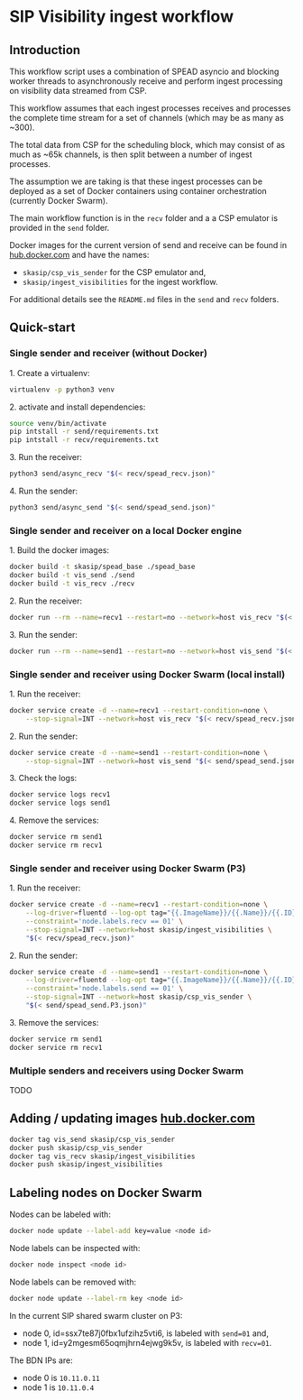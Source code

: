 # SIP Visibility ingest workflow

## Introduction

This workflow script uses a combination of SPEAD asyncio and blocking worker
threads to asynchronously receive and perform ingest processing on visibility
data streamed from CSP.

This workflow assumes that each ingest processes receives and processes the 
complete time stream for a set of channels (which may be as many as ~300).

The total data from CSP for the scheduling block, which may consist of as much
as ~65k channels, is then split between a number of ingest processes.

The assumption we are taking is that these ingest processes can be deployed 
as a set of Docker containers using container orchestration (currently 
Docker Swarm).

The main workflow function is in the `recv` folder and a a CSP emulator is 
provided in the `send` folder.

Docker images for the current version of send and receive can be found in
[hub.docker.com](https://hub.docker.com/u/skasip) and have the names:

- `skasip/csp_vis_sender` for the CSP emulator and,
- `skasip/ingest_visibilities` for the ingest workflow.

For additional details see the `README.md` files in the `send` and `recv` 
folders. 


## Quick-start

### Single sender and receiver (without Docker)

1\. Create a virtualenv:

```bash
virtualenv -p python3 venv
```

2\. activate and install dependencies:

```bash
source venv/bin/activate
pip intstall -r send/requirements.txt
pip intstall -r recv/requirements.txt
```

3\. Run the receiver:

```bash
python3 send/async_recv "$(< recv/spead_recv.json)"
```

4\. Run the sender:


```bash
python3 send/async_send "$(< send/spead_send.json)"
```

### Single sender and receiver on a local Docker engine

1\. Build the docker images:

```bash
docker build -t skasip/spead_base ./spead_base
docker build -t vis_send ./send
docker build -t vis_recv ./recv
```

2\. Run the receiver:

```bash
docker run --rm --name=recv1 --restart=no --network=host vis_recv "$(< recv/spead_recv.json)"
```

3\. Run the sender:

```bash
docker run --rm --name=send1 --restart=no --network=host vis_send "$(< send/spead_send.json)"
```

### Single sender and receiver using Docker Swarm (local install)

1\. Run the receiver:

```bash
docker service create -d --name=recv1 --restart-condition=none \
    --stop-signal=INT --network=host vis_recv "$(< recv/spead_recv.json)"
```

2\. Run the sender:

```bash
docker service create -d --name=send1 --restart-condition=none \
    --stop-signal=INT --network=host vis_send "$(< send/spead_send.json)"
```

3\. Check the logs:

```bash
docker service logs recv1
docker service logs send1
```

4\. Remove the services:

```bash
docker service rm send1
docker service rm recv1
```

### Single sender and receiver using Docker Swarm (P3)


1\. Run the receiver:

```bash
docker service create -d --name=recv1 --restart-condition=none \
    --log-driver=fluentd --log-opt tag="{{.ImageName}}/{{.Name}}/{{.ID}}" \
    --constraint='node.labels.recv == 01' \
    --stop-signal=INT --network=host skasip/ingest_visibilities \
    "$(< recv/spead_recv.json)"
```

2\. Run the sender:

```bash
docker service create -d --name=send1 --restart-condition=none \
    --log-driver=fluentd --log-opt tag="{{.ImageName}}/{{.Name}}/{{.ID}}" \
    --constraint='node.labels.send == 01' \
    --stop-signal=INT --network=host skasip/csp_vis_sender \
    "$(< send/spead_send.P3.json)"
```

3\. Remove the services:

```bash
docker service rm send1
docker service rm recv1
```


### Multiple senders and receivers using Docker Swarm

TODO

## Adding / updating images [hub.docker.com](https://hub.docker.com/u/skasip)

```bash
docker tag vis_send skasip/csp_vis_sender
docker push skasip/csp_vis_sender
docker tag vis_recv skasip/ingest_visibilities
docker push skasip/ingest_visibilities
```

## Labeling nodes on Docker Swarm

Nodes can be labeled with:

```bash
docker node update --label-add key=value <node id>
```

Node labels can be inspected with:

```bash
docker node inspect <node id>
```

Node labels can be removed with:

```bash
docker node update --label-rm key <node id>
```

In the current SIP shared swarm cluster on P3:

- node 0, id=ssx7te87j0fbx1ufzihz5vti6, is labeled with `send=01` and,
- node 1, id=y2mgesm65oqmjhrn4ejwg9k5v, is labeled with `recv=01`.

The BDN IPs are:
- node 0 is `10.11.0.11`
- node 1 is `10.11.0.4`





 
